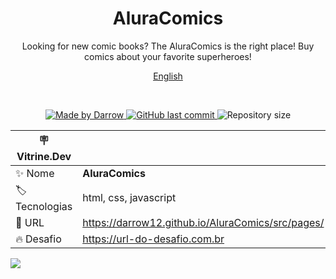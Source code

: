 <h1 align="center">
AluraComics
</h1>

<p align="center">
Looking for new comic books? The AluraComics is the right place! Buy comics about your favorite superheroes!
</p>

<p align="center">
  <a href="README.md">English</a>
</p>

<br>

<p align="center">

  <a href="https://github.com/darrow12">
    <img src="https://img.shields.io/static/v1?label=Made by&message=Darrow&color=0A3872&labelColor=041832&style=<STYLE>&logo=github" alt="Made by Darrow" title="Made by Darrow">
  </a>

  <a href="https://github.com/darrow12/AluraComics/commits/main">
    <img alt="GitHub last commit" src="https://img.shields.io/github/last-commit/darrow12/AluraComics?label=Last commit&color=0A3872&labelColor=041832">
  </a>

  <img alt="Repository size" src="https://img.shields.io/github/repo-size/darrow12/AluraComics?label=Repository size&color=0A3872&labelColor=041832">
</p>


| :placard: Vitrine.Dev |     |
| -------------  | --- |
| :sparkles: Nome        | **AluraComics**
| :label: Tecnologias | html, css, javascript
| :rocket: URL         | https://darrow12.github.io/AluraComics/src/pages/
| :fire: Desafio     | https://url-do-desafio.com.br

<!-- Inserir imagem com a #vitrinedev ao final do link -->
![](https://user-images.githubusercontent.com/47289706/188709474-182615dc-2d36-4355-ac0a-b78cc1d16350.png#vitrinedev)
